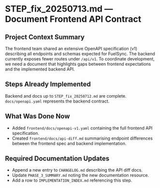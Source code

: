 # STEP_fix_20250713.md — Document Frontend API Contract

## Project Context Summary
The frontend team shared an extensive OpenAPI specification (v1) describing all endpoints and schemas expected for FuelSync. The backend currently exposes fewer routes under `/api/v1`. To coordinate development, we need a document that highlights gaps between frontend expectations and the implemented backend API.

## Steps Already Implemented
Backend and docs up to `STEP_fix_20250712.md` are complete. `docs/openapi.yaml` represents the backend contract.

## What Was Done Now
- Added `frontend/docs/openapi-v1.yaml` containing the full frontend API specification.
- Created `frontend/docs/api-diff.md` summarising endpoint differences between the frontend spec and backend implementation.

## Required Documentation Updates
- Append a new entry to `CHANGELOG.md` describing the API diff docs.
- Update `PHASE_3_SUMMARY.md` noting the new documentation resource.
- Add a row to `IMPLEMENTATION_INDEX.md` referencing this step.

